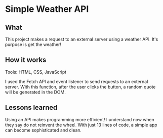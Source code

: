 # Simple Weather API

## What

This project makes a request to an external server using a weather API. It's purpose is get the weather!

## How it works
Tools: HTML, CSS, JavaScript

I used the Fetch API and event listener to send requests to an external server. With this function, after the user clicks the button, a random quote will be generated in the DOM.

## Lessons learned
Using an API makes programming more efficient! I understand now when they say do not reinvent the wheel. With just 13 lines of code, a simple app can become sophisticated and clean.